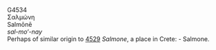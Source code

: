 <body>
  <p>G4534<br>  Σαλμώνη  <br> Salmōnē  <br><i>sal-mo‘-nay </i><br>Perhaps of similar origin to <a href="g4529.htm">4529</a>  <i>Salmone</i>, a place in Crete: - Salmone.<br></p>
 </body>
